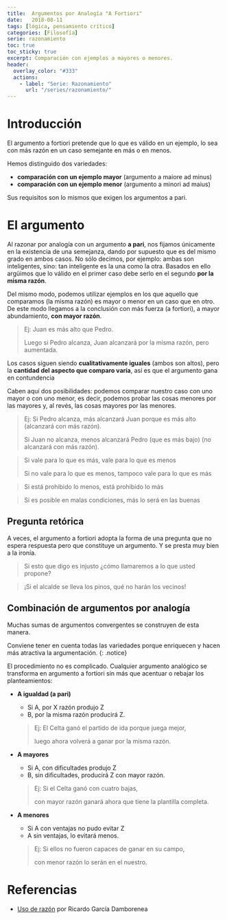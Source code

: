 ```yaml
---
title:  Argumentos por Analogía "A Fortiori"
date:   2018-08-11
tags: [lógica, pensamiento crítico]
categories: [Filosofía]
serie: razonamiento
toc: true
toc_sticky: true
excerpt: Comparación con ejemplos a mayores o menores.
header:
  overlay_color: "#333"
  actions:
    - label: "Serie: Razonamiento"
      url: "/series/razonamiento/"
---
```


# Introducción
El argumento a fortiori pretende que lo que es válido en un ejemplo, lo sea con más razón en un caso semejante en más o en menos.

Hemos distinguido dos variedades:
-  **comparación con un ejemplo mayor** (argumento a maiore ad minus)
-  **comparación con un ejemplo menor** (argumento a minori ad maius)

Sus requisitos son lo mismos que exigen los argumentos a pari.

# El argumento
Al razonar por analogía con un argumento  **a pari**, nos fijamos únicamente en la existencia de una semejanza, dando por supuesto que es del mismo grado en ambos casos. No sólo decimos, por ejemplo: ambas son inteligentes, sino: tan inteligente es la una como la otra. Basados en ello argüimos que lo válido en el primer caso debe serlo en el segundo  **por la misma razón**.

Del mismo modo, podemos utilizar ejemplos en los que aquello que comparamos (la misma razón) es mayor o menor en un caso que en otro. De este modo llegamos a la conclusión con más fuerza (a fortiori), a mayor abundamiento,  **con mayor razón**.

>Ej: Juan es más alto que Pedro.
>
>Luego si Pedro alcanza, Juan alcanzará por la misma razón, pero aumentada.

Los casos siguen siendo  **cualitativamente iguales**  (ambos son altos), pero la  **cantidad del aspecto que comparo varía**, así es que el argumento gana en contundencia

Caben aquí dos posibilidades: podemos comparar nuestro caso con uno mayor o con uno menor, es decir, podemos probar las cosas menores por las mayores y, al revés, las cosas mayores por las menores.

>Ej: Si Pedro alcanza, más alcanzará Juan porque es más alto (alcanzará con más razón).
>
>Si Juan no alcanza, menos alcanzará Pedro (que es más bajo) (no alcanzará con más razón).

>Si vale para lo que es más, vale para lo que es menos
>
>Si no vale para lo que es menos, tampoco vale para lo que es más

>Si está prohibido lo menos, está prohibido lo más

>Si es posible en malas condiciones, más lo será en las buenas

## Pregunta retórica
A veces, el argumento a fortiori adopta la forma de una pregunta que no espera respuesta pero que constituye un argumento. Y se presta muy bien a la ironía.

>Si esto que digo es injusto ¿cómo llamaremos a lo que usted propone?

>¡Si el alcalde se lleva los pinos, qué no harán los vecinos!

## Combinación de argumentos por analogía
Muchas sumas de argumentos convergentes se construyen de esta manera.
 
Conviene tener en cuenta todas las variedades porque enriquecen y hacen más atractiva la argumentación.
{: .notice}

El procedimiento no es complicado. Cualquier argumento analógico se transforma en argumento a fortiori sin más que acentuar o rebajar los planteamientos:

 - **A igualdad (a pari)**
	 - Si A, por X razón produjo Z
	 - B, por la misma razón producirá Z.
	 >Ej: El Celta ganó el partido de ida porque juega mejor, 
	 >
	 >luego ahora volverá a ganar por la misma razón.
	 
 - **A mayores**
	 - Si A, con dificultades produjo Z
	 - B, sin dificultades, producirá Z con mayor razón.
	 >Ej: Si el Celta ganó con cuatro bajas,
	 > 
	 >con mayor razón ganará ahora que tiene la plantilla completa.
	 
- **A menores**
	- Si A con ventajas no pudo evitar Z
	- A sin ventajas, lo evitará menos.
	>Ej: Si ellos no fueron capaces de ganar en su campo, 
	>
	>con menor razón lo serán en el nuestro.

# Referencias
- [Uso de razón](http://www.usoderazon.com) por Ricardo García Damborenea
<!--stackedit_data:
eyJoaXN0b3J5IjpbNjMxNjk0ODJdfQ==
-->
